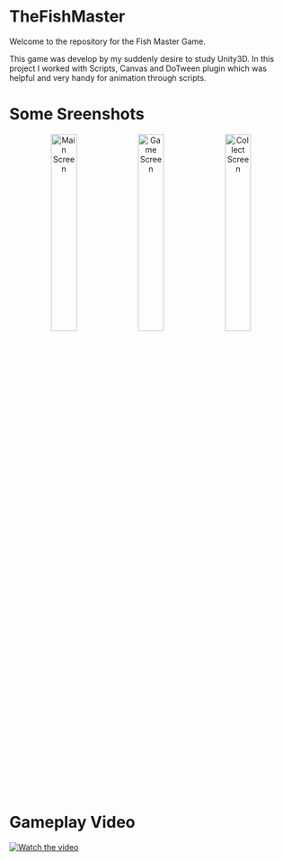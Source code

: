 <h1> 
  TheFishMaster 
</h1>

  Welcome to the repository for the Fish Master Game.


  This game was develop by my suddenly desire to study Unity3D. In this project I worked with Scripts, Canvas and DoTween plugin which was helpful and very handy for     animation through scripts. 

<h1> 
  Some Sreenshots
</h1>

<P align="center"> 
  <img src="https://user-images.githubusercontent.com/122555487/212543370-9448ab40-d3e7-476b-928d-9af934e05a42.png" alt="Main Screen" title="Main Screen" width="30%" height="30%" />
  
  <img src="https://user-images.githubusercontent.com/122555487/212544136-29edd750-d75c-41df-9705-fd9248d36b9f.png" alt="Game Screen" title="Game Screen" width="30%" height="30%" />
  
<img src="https://user-images.githubusercontent.com/122555487/212544166-c3f1919b-eea2-462b-8122-51ffb2180e0c.png" alt="Collect Screen" title="Collect Screen" width="30%" height="30%" />
</p>

<h1> 
  Gameplay Video
</h1>

[![Watch the video](https://user-images.githubusercontent.com/122555487/212543370-9448ab40-d3e7-476b-928d-9af934e05a42.png)](https://user-images.githubusercontent.com/122555487/212544810-bcc8af9f-1c97-4906-b42f-8dedcf072531.mp4 "TheFishMaster Gameplay")






